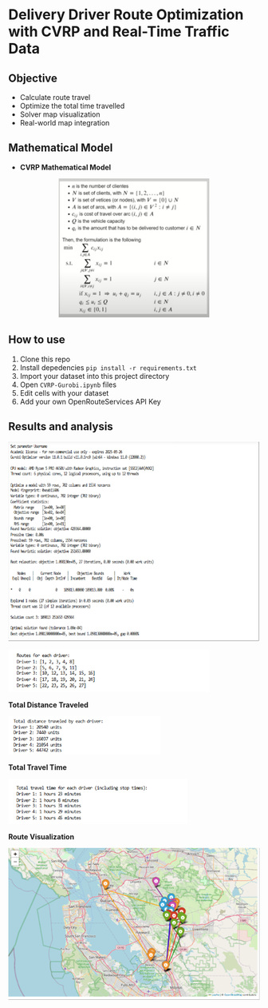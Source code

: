 # Delivery Driver Route Optimization with CVRP and Real-Time Traffic Data


## Objective
- Calculate route travel
- Optimize the total time travelled
- Solver map visualization
- Real-world map integration

## Mathematical Model
- **CVRP Mathematical Model**
<p align="center">
  <img alt="CVRP Mathematical Model" src="https://github.com/dholigum/cvrp-solver-gurobi/blob/master/cvrp-math-model.png?raw=true" width="60%">
</p>


## How to use

1. Clone this repo
2. Install depedencies `pip install -r requirements.txt`
3. Import your dataset into this project directory
4. Open `CVRP-Gurobi.ipynb` files
5. Edit cells with your dataset
6. Add your own OpenRouteServices API Key

## Results and analysis

![](001.png)


![](002.png) 



**Total Distance Traveled**

![](005.png)

**Total Travel Time**

![](006.png)

**Route Visualization**

![](008.png)
